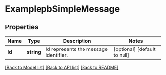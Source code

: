 # ExamplepbSimpleMessage

## Properties
Name | Type | Description | Notes
------------ | ------------- | ------------- | -------------
**Id** | **string** | Id represents the message identifier. | [optional] [default to null]

[[Back to Model list]](../README.md#documentation-for-models) [[Back to API list]](../README.md#documentation-for-api-endpoints) [[Back to README]](../README.md)


